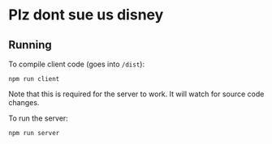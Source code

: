 # Plz dont sue us disney

## Running

To compile client code (goes into `/dist`):

```
npm run client
```

Note that this is required for the server to work. It will watch for source code changes.

To run the server:

```
npm run server
```